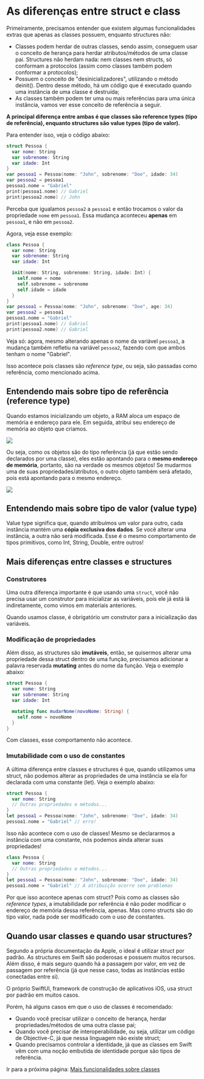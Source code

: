# As diferenças entre struct e class

Primeiramente, precisamos entender que existem algumas funcionalidades extras que apenas as classes possuem, enquanto structures não:

- Classes podem herdar de outras classes, sendo assim, conseguem usar o conceito de herança para herdar atributos/métodos de uma classe pai. Structures não herdam nada: nem classes nem structs, só conformam a protocolos (assim como classes também podem conformar a protocolos);
- Possuem o conceito de "desinicializadores", utilizando o método deinit(). Dentro desse método, há um código que é executado quando uma instância de uma classe é destruída;
- As classes também podem ter uma ou mais referências para uma única instância, vamos ver esse conceito de referência a seguir.

**A principal diferença entre ambas é que classes são reference types (tipo de referência), enquanto structures são value types (tipo de valor).**

Para entender isso, veja o código abaixo:

```swift
struct Pessoa {
  var nome: String
  var sobrenome: String
  var idade: Int
}
var pessoa1 = Pessoa(nome: "John", sobrenome: "Doe", idade: 34)
var pessoa2 = pessoa1
pessoa1.nome = "Gabriel"
print(pessoa1.nome) // Gabriel
print(pessoa2.nome) // John
```

Perceba que igualamos `pessoa2` a `pessoa1` e então trocamos o valor da propriedade `nome` em `pessoa1`. Essa mudança aconteceu **apenas** em `pessoa1`, e não em `pessoa2`.

Agora, veja esse exemplo:

```swift
class Pessoa {
  var nome: String
  var sobrenome: String
  var idade: Int

  init(nome: String, sobrenome: String, idade: Int) {
    self.nome = nome
    self.sobrenome = sobrenome
    self.idade = idade
  }
}
var pessoa1 = Pessoa(nome: "John", sobrenome: "Doe", age: 34)
var pessoa2 = pessoa1
pessoa1.nome = "Gabriel"
print(pessoa1.nome) // Gabriel
print(pessoa2.nome) // Gabriel
```

Veja só: agora, mesmo alterando apenas o nome da variável `pessoa1`, a mudança também refletiu na variável `pessoa2`, fazendo com que ambos tenham o nome "Gabriel".

Isso acontece pois classes são *reference type*, ou seja, são passadas como referência, como mencionado acima.

## Entendendo mais sobre tipo de referência (reference type)

Quando estamos inicializando um objeto, a RAM aloca um espaço de memória e endereço para ele. Em seguida, atribui seu endereço de memória ao objeto que criamos.

<img src="https://www.alura.com.br/artigos/assets/ios-swift-classes-struct-diferencas-usar/img1.png">

Ou seja, como os objetos são do tipo referência (já que estão sendo declarados por uma classe), eles estão apontando para o **mesmo endereço de memória**, portanto, são na verdade os mesmos objetos! Se mudarmos uma de suas propriedades/atributos, o outro objeto também será afetado, pois está apontando para o mesmo endereço.

<img src="https://www.alura.com.br/artigos/assets/ios-swift-classes-struct-diferencas-usar/img2.png">

## Entendendo mais sobre tipo de valor (value type)

Value type significa que, quando atribuímos um valor para outro, cada instância mantém uma **cópia exclusiva dos dados**. Se você alterar uma instância, a outra não será modificada. Esse é o mesmo comportamento de tipos primitivos, como Int, String, Double, entre outros!

## Mais diferenças entre classes e structures

### Construtores

Uma outra diferença importante é que usando uma `struct`, você não precisa usar um construtor para inicializar as variáveis, pois ele já está lá indiretamente, como vimos em materiais anteriores.

Quando usamos classe, é obrigatório um construtor para a inicialização das variáveis.

### Modificação de propriedades

Além disso, as structures são **imutáveis**, então, se quisermos alterar uma propriedade dessa struct dentro de uma função, precisamos adicionar a palavra reservada **mutating** antes do nome da função. Veja o exemplo abaixo:

```swift
struct Pessoa {
  var nome: String
  var sobrenome: String
  var idade: Int

  mutating func mudarNome(novoNome: String) {
    self.nome = novoNome
  }
}
```

Com classes, esse comportamento não acontece.

### Imutabilidade com o uso de constantes

A última diferença entre classes e structures é que, quando utilizamos uma struct, não podemos alterar as propriedades de uma instância se ela for declarada com uma constante (let). Veja o exemplo abaixo:

```swift
struct Pessoa {
  var nome: String
  // Outras propriedades e métodos...
}
let pessoa1 = Pessoa(nome: "John", sobrenome: "Doe", idade: 34)
pessoa1.nome = "Gabriel" // erro!
```

Isso não acontece com o uso de classes! Mesmo se declararmos a instância com uma constante, nós podemos ainda alterar suas propriedades!

```swift
class Pessoa {
  var nome: String
  // Outras propriedades e métodos...
}
let pessoa1 = Pessoa(nome: "John", sobrenome: "Doe", idade: 34)
pessoa1.nome = "Gabriel" // A atribuição ocorre sem problemas
```

Por que isso acontece apenas com struct? Pois como as classes são *reference types*, a imutabilidade por referência é não poder modificar o endereço de memória dessa referência, apenas. Mas como structs são do tipo valor, nada pode ser modificado com o uso de constantes.

## Quando usar classes e quando usar structures?

Segundo a própria documentação da Apple, o ideal é utilizar struct por padrão. As structures em Swift são poderosas e possuem muitos recursos. Além disso, é mais seguro quando há a passagem por valor, em vez de passagem por referência (já que nesse caso, todas as instâncias estão conectadas entre si).

O próprio SwiftUI, framework de construção de aplicativos iOS, usa struct por padrão em muitos casos.

Porém, há alguns casos em que o uso de classes é recomendado:

- Quando você precisar utilizar o conceito de herança, herdar propriedades/métodos de uma outra classe pai;
- Quando você precisar de interoperabilidade, ou seja, utilizar um código de Objective-C, já que nessa linguagem não existe struct;
- Quando precisamos controlar a identidade, já que as classes em Swift vêm com uma noção embutida de identidade porque são tipos de referência.

Ir para a próxima página: [Mais funcionalidades sobre classes](docs/linguagem/17-classes-avancado.md)